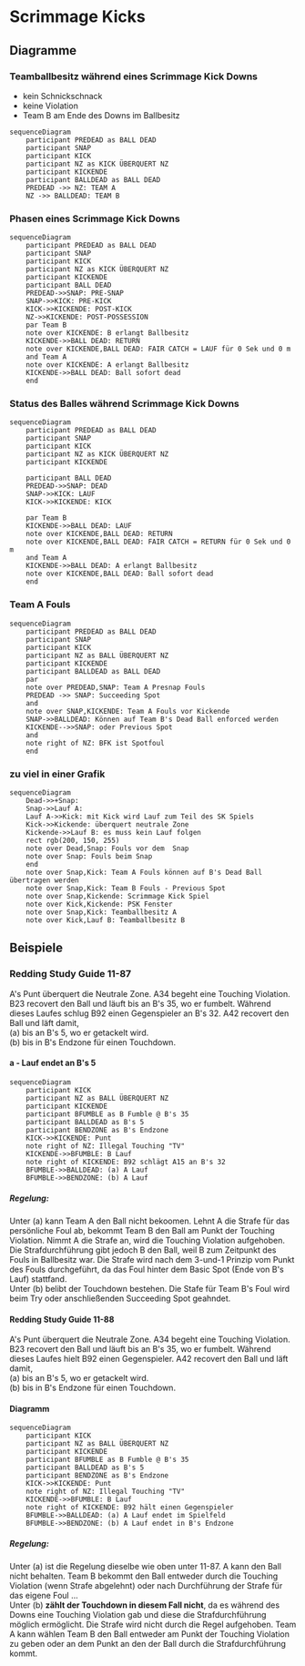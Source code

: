 # Scrimmage Kicks

## Diagramme

### Teamballbesitz während eines Scrimmage Kick Downs

- kein Schnickschnack
- keine Violation
- Team B am Ende des Downs im Ballbesitz

```mermaid
sequenceDiagram
    participant PREDEAD as BALL DEAD
    participant SNAP
    participant KICK
    participant NZ as KICK ÜBERQUERT NZ
    participant KICKENDE
    participant BALLDEAD as BALL DEAD
    PREDEAD ->> NZ: TEAM A
    NZ ->> BALLDEAD: TEAM B
```


### Phasen eines Scrimmage Kick Downs

```mermaid
sequenceDiagram
    participant PREDEAD as BALL DEAD
    participant SNAP
    participant KICK
    participant NZ as KICK ÜBERQUERT NZ
    participant KICKENDE
    participant BALL DEAD
    PREDEAD->>SNAP: PRE-SNAP
    SNAP->>KICK: PRE-KICK
    KICK->>KICKENDE: POST-KICK
    NZ->>KICKENDE: POST-POSSESSION
    par Team B
    note over KICKENDE: B erlangt Ballbesitz
    KICKENDE->>BALL DEAD: RETURN
    note over KICKENDE,BALL DEAD: FAIR CATCH = LAUF für 0 Sek und 0 m
    and Team A
    note over KICKENDE: A erlangt Ballbesitz 
    KICKENDE->>BALL DEAD: Ball sofort dead   
    end
```
### Status des Balles während Scrimmage Kick Downs

```mermaid
sequenceDiagram
    participant PREDEAD as BALL DEAD
    participant SNAP
    participant KICK
    participant NZ as KICK ÜBERQUERT NZ
    participant KICKENDE
    
    participant BALL DEAD
    PREDEAD->>SNAP: DEAD
    SNAP->>KICK: LAUF
    KICK->>KICKENDE: KICK

    par Team B
    KICKENDE->>BALL DEAD: LAUF
    note over KICKENDE,BALL DEAD: RETURN
    note over KICKENDE,BALL DEAD: FAIR CATCH = RETURN für 0 Sek und 0 m
    and Team A
    KICKENDE->>BALL DEAD: A erlangt Ballbesitz 
    note over KICKENDE,BALL DEAD: Ball sofort dead   
    end

```

### Team A Fouls

``` mermaid
sequenceDiagram
    participant PREDEAD as BALL DEAD
    participant SNAP
    participant KICK
    participant NZ as BALL ÜBERQUERT NZ
    participant KICKENDE
    participant BALLDEAD as BALL DEAD
    par
    note over PREDEAD,SNAP: Team A Presnap Fouls
    PREDEAD ->> SNAP: Succeeding Spot 
    and
    note over SNAP,KICKENDE: Team A Fouls vor Kickende
    SNAP->>BALLDEAD: Können auf Team B's Dead Ball enforced werden
    KICKENDE-->>SNAP: oder Previous Spot
    and
    note right of NZ: BFK ist Spotfoul
    end
```

### zu viel in einer Grafik


``` mermaid
sequenceDiagram 
    Dead->>+Snap: 
    Snap->>Lauf A: 
    Lauf A->>Kick: mit Kick wird Lauf zum Teil des SK Spiels
    Kick->>Kickende: überquert neutrale Zone 
    Kickende->>Lauf B: es muss kein Lauf folgen
    rect rgb(200, 150, 255)
    note over Dead,Snap: Fouls vor dem  Snap
    note over Snap: Fouls beim Snap
    end
    note over Snap,Kick: Team A Fouls können auf B's Dead Ball übertragen werden
    note over Snap,Kick: Team B Fouls - Previous Spot 
    note over Snap,Kickende: Scrimmage Kick Spiel
    note over Kick,Kickende: PSK Fenster
    note over Snap,Kick: Teamballbesitz A
    note over Kick,Lauf B: Teamballbesitz B
```

## Beispiele

### Redding Study Guide 11-87

A's Punt überquert die Neutrale Zone. A34 begeht eine Touching Violation. B23 recovert den Ball und läuft bis an B's 35, wo er fumbelt. Während dieses Laufes schlug B92 einen Gegenspieler an B's 32. A42 recovert den Ball und läft damit,  
(a) bis an B's 5, wo er getackelt wird.  
(b) bis in B's Endzone für einen Touchdown.  

#### a - Lauf endet an B's 5
```mermaid
sequenceDiagram
    participant KICK
    participant NZ as BALL ÜBERQUERT NZ
    participant KICKENDE
    participant BFUMBLE as B Fumble @ B's 35
    participant BALLDEAD as B's 5
    participant BENDZONE as B's Endzone
    KICK->>KICKENDE: Punt
    note right of NZ: Illegal Touching "TV"
    KICKENDE->>BFUMBLE: B Lauf
    note right of KICKENDE: B92 schlägt A15 an B's 32
    BFUMBLE->>BALLDEAD: (a) A Lauf
    BFUMBLE->>BENDZONE: (b) A Lauf
```

##### Regelung:  
Unter (a) kann Team A den Ball nicht bekoomen. Lehnt A die Strafe für das persönliche Foul ab, bekommt Team B den Ball am Punkt der Touching Violation. Nimmt A die Strafe an, wird die Touching Violation aufgehoben. Die Strafdurchführung gibt jedoch B den Ball, weil B zum Zeitpunkt des Fouls in Ballbesitz war. Die Strafe wird nach dem 3-und-1 Prinzip vom Punkt des Fouls durchgeführt, da das Foul hinter dem Basic Spot (Ende von B's Lauf) stattfand.  
Unter (b) belibt der Touchdown bestehen. Die Stafe für Team B's Foul wird beim Try oder anschließenden Succeeding Spot geahndet.

#### Redding Study Guide 11-88

A's Punt überquert die Neutrale Zone. A34 begeht eine Touching Violation. B23 recovert den Ball und läuft bis an B's 35, wo er fumbelt. Während dieses Laufes hielt  B92 einen Gegenspieler. A42 recovert den Ball und läft damit,  
(a) bis an B's 5, wo er getackelt wird.  
(b) bis in B's Endzone für einen Touchdown.  

#### Diagramm
```mermaid
sequenceDiagram
    participant KICK
    participant NZ as BALL ÜBERQUERT NZ
    participant KICKENDE
    participant BFUMBLE as B Fumble @ B's 35
    participant BALLDEAD as B's 5
    participant BENDZONE as B's Endzone
    KICK->>KICKENDE: Punt
    note right of NZ: Illegal Touching "TV"
    KICKENDE->>BFUMBLE: B Lauf
    note right of KICKENDE: B92 hält einen Gegenspieler
    BFUMBLE->>BALLDEAD: (a) A Lauf endet im Spielfeld
    BFUMBLE->>BENDZONE: (b) A Lauf endet in B's Endzone
```
##### Regelung:  
Unter (a) ist die Regelung dieselbe wie oben unter 11-87. A kann den Ball nicht behalten. Team B bekommt den Ball entweder durch die Touching Violation (wenn Strafe abgelehnt) oder nach Durchführung der Strafe für das eigene Foul ...  
Unter (b) **zählt der Touchdown in diesem Fall nicht**, da es während des Downs eine Touching Violation gab und diese die Strafdurchführung möglich ermöglicht. Die Strafe wird nicht durch die Regel aufgehoben. Team A kann wählen Team B den Ball entweder am Punkt der Touching Violation zu geben oder an dem Punkt an den der Ball durch die Strafdurchführung kommt.  
